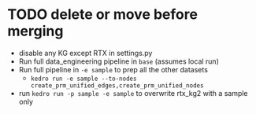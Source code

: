 # TODO delete or move before merging


- disable any KG except RTX in settings.py
- Run full data_engineering pipeline in `base` (assumes local run)
- Run full pipeline in `-e sample` to prep all the other datasets
    - `kedro run -e sample --to-nodes create_prm_unified_edges,create_prm_unified_nodes`
- run `kedro run -p sample -e sample` to overwrite rtx_kg2 with a sample only
